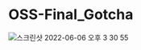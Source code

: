 # OSS-Final_Gotcha
 
![스크린샷 2022-06-06 오후 3 30 55](https://user-images.githubusercontent.com/38528052/172107636-32b76823-d926-4e50-9b72-d5a4d9b69644.png)
